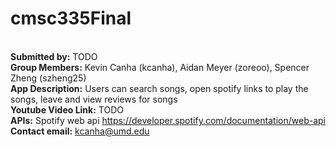 # cmsc335Final
<br>**Submitted by:** TODO
<br>**Group Members:** Kevin Canha (kcanha), Aidan Meyer (zoreoo), Spencer Zheng (szheng25)
<br>**App Description:** Users can search songs, open spotify links to play the songs, leave and view reviews for songs
<br>**Youtube Video Link:** TODO
<br>**APIs:** Spotify web api https://developer.spotify.com/documentation/web-api
<br>**Contact email:** kcanha@umd.edu
